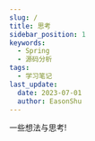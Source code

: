 ```yaml
---
slug: /
title: 思考
sidebar_position: 1
keywords:
  - Spring
  - 源码分析
tags:
  - 学习笔记
last_update:
  date: 2023-07-01
  author: EasonShu
---
```


一些想法与思考!
